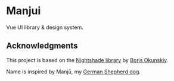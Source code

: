 # Manjui

Vue UI library & design system.

## Acknowledgments
This project is based on the [Nightshade library](https://github.com/inca/nightshade) by [Boris Okunskiy](https://github.com/inca).

Name is inspired by Manjū, my [German Shepherd dog](https://youtube.com/shorts/tMCEoOB6cY0?si=rrYvELgXdk4O1uuI).
